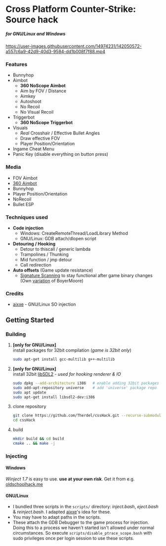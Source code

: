 # Cross Platform Counter-Strike: Source hack
##### for GNU/Linux and Windows  


https://user-images.githubusercontent.com/14974231/142050572-a557c6a9-42d9-40d3-9584-dd1b008f7f88.mp4



### Features
- Bunnyhop
- Aimbot
    - **360 NoScope Aimbot**
    - Aim by FOV / Distance
    - Aimkey
    - Autoshoot
    - No Recoil
    - No Visual Recoil
- Triggerbot
    - **360 NoScope Triggerbot**
- Visuals
    - *Real* Crosshair / Effective Bullet Angles
    - Draw effective FOV
    - Player Position/Orientation
- Ingame Cheat Menu
- Panic Key (disable everything on button press)
    
### Media
- FOV Aimbot
- [360 Aimbot](media/360_hack.mp4)
- Bunnyhop
- Player Position/Orientation
- NoRecoil
- Bullet ESP

### Techniques used
- **Code injection**
    - Windows: CreateRemoteThread/LoadLibrary Method
    - GNU/Linux: GDB attach/dlopen script
- **Detouring / Hooking**
    - Detour to thiscall / generic lambda
    - Trampolines / Thunking
    - Mid function / jmp detour
    - Call redirection
- **Auto offsets** (Game update resistance)
    - [Signature Scanning](https://wiki.alliedmods.net/Signature_Scanning) to stay functional after game binary changes    
    (Own [variation](https://github.com/Therdel/BoyerMoore-DontCare) of BoyerMoore)
    

### Credits
- [aixxe](https://aixxe.net/2016/09/shared-library-injection) - GNU/Linux SO injection

## Getting Started
### Building
1. **[only for GNU/Linux]**<br>
    install packages for 32bit compilation (*game is 32bit only*)
    ```bash
    sudo apt-get install gcc-multilib g++-multilib
    ```
1. **[only for GNU/Linux]**<br>
    install 32bit [libSDL2](https://wiki.libsdl.org/SDL2/Installation#linuxunix) - *used for hooking renderer & IO*
    ```bash
    sudo dpkg --add-architecture i386   # enable adding 32bit packages
    sudo add-apt-repository universe    # add 'universe' package repo
    sudo apt update
    sudo apt-get install libsdl2-dev:i386
    ```
1. clone repository
    ```bash
    git clone https://github.com/Therdel/cssHack.git --recurse-submodules
    cd cssHack
    ```
1. build
    ```bash
    mkdir build && cd build
    cmake .. && make -j
    ```

### Injecting
#### Windows
*Winject 1.7* is easy to use. **use at your own risk**. Get it from e.g. [oldschoolhack.me](https://www.oldschoolhack.me/en/downloads/tools/3610-winject-17)
#### GNU/Linux
- I bundled three scripts in the ```scripts/``` directory: *inject.bash*, *eject.bash* & *reinject.bash*. I adapted [aixxe](https://aixxe.net/2016/09/shared-library-injection)'s idea for these.
- You may have to adapt paths in the scripts.
- These attach the GDB Debugger to the game process for injection. Doing this to a process we haven't started isn't allowed under normal circumstances. So execute ```scripts/disable_ptrace_scope.bash``` with sudo privileges once per login session to use these scripts.